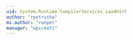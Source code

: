 ```yaml
---
uid: System.Runtime.CompilerServices.LoadHint
author: "rpetrusha"
ms.author: "ronpet"
manager: "wpickett"
---
```

